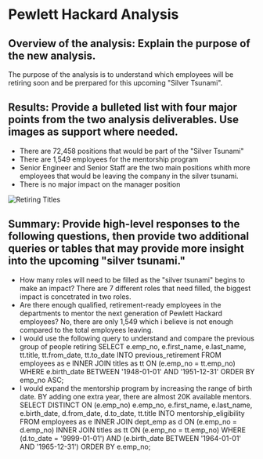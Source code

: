 # Pewlett Hackard Analysis

## Overview of the analysis: Explain the purpose of the new analysis.
The purpose of the analysis is to understand which employees will be retiring soon and be prerpared for this upcoming "Silver Tsunami".

## Results: Provide a bulleted list with four major points from the two analysis deliverables. Use images as support where needed.

- There are 72,458 positions that would be part of the "Silver Tsunami"
- There are 1,549 employees for the mentorship program
- Senior Engineer and Senior Staff are the two main positions whith more employees that would be leaving the company in the silver tsunami.
- There is no major impact on the manager position

![Retiring Titles](https://github.com/bernardinoe/Pewlett-Hackard-Analysis/RetiringImage.PNG)



## Summary: Provide high-level responses to the following questions, then provide two additional queries or tables that may provide more insight into the upcoming "silver tsunami."
- How many roles will need to be filled as the "silver tsunami" begins to make an impact?
There are 7 different roles that need filled, the biggest impact is concetrated in two roles. 
- Are there enough qualified, retirement-ready employees in the departments to mentor the next generation of Pewlett Hackard employees?
No, there are only 1,549 which i believe is not enough compared to the total employees leaving.
- I would use the following query to understand and compare the previous group of people retiring
SELECT e.emp_no,
	e.first_name,
	e.last_name,
	tt.title,
	tt.from_date,
	tt.to_date
INTO previous_retirement
FROM employees as e
	INNER JOIN titles as tt
	ON (e.emp_no = tt.emp_no)
WHERE e.birth_date BETWEEN '1948-01-01' AND '1951-12-31'
ORDER BY emp_no ASC;
- I would expand the mentorship program by increasing the range of birth date. BY adding one extra year, there are almost 20K available mentors.
SELECT DISTINCT ON (e.emp_no)
	e.emp_no, 
	e.first_name,
	e.last_name,
	e.birth_date,
	d.from_date,
	d.to_date,
	tt.title
INTO mentorship_eligibility
FROM employees as e
	INNER JOIN dept_emp as d
	 	ON (e.emp_no = d.emp_no)
	INNER JOIN titles as tt
	 	ON (e.emp_no = tt.emp_no)
WHERE (d.to_date = '9999-01-01')
AND (e.birth_date BETWEEN '1964-01-01' AND '1965-12-31')
ORDER BY e.emp_no;